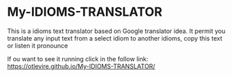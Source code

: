 # My-IDIOMS-TRANSLATOR


<p>
    This is a idioms text translator based on Google translator idea. It permit you translate any input text from a select idiom to another idioms, copy this text or listen it pronounce 
</p>

If ou want to see it running click in the follow link: https://otlevire.github.io/My-IDIOMS-TRANSLATOR/
